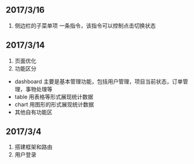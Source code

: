 ## 2017/3/16
1. 侧边栏的子菜单项
    一条指令，该指令可以控制点击切换状态

## 2017/3/14
1. 页面优化
2. 功能区分
- dashboard 
	主要是基本管理功能，包括用户管理，项目当前状态，订单管理，事物处理等
- table
	用表格等形式展现统计数据
- chart
	用图形的形式展现统计数据
- 其他自有功能区

## 2017/3/4
1. 搭建框架和路由
2. 用户登录